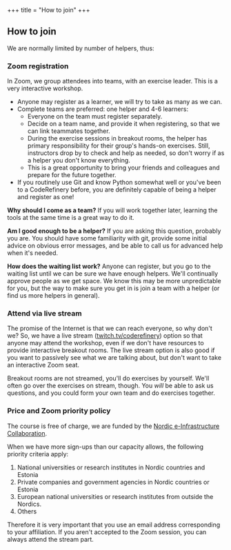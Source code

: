+++
title = "How to join"
+++

## How to join

We are normally limited by number of helpers, thus:

### Zoom registration

In Zoom, we group attendees into teams, with an exercise leader.  This
is a very interactive workshop.

- Anyone may register as a learner, we will try to take as many as we can.
- Complete teams are preferred: one helper and 4-6 learners:
  - Everyone on the team must register separately.
  - Decide on a team name, and provide it when registering,
    so that we can link teammates together.
  - During the exercise sessions in breakout rooms, the helper has
    primary responsibility for their group's hands-on exercises.
    Still, instructors drop by to check and help
    as needed, so don't worry if as a helper you don't know everything.
  - This is a great opportunity to bring your friends and colleagues
    and prepare for the future together.
- If you routinely use Git and know Python somewhat well or you've been to
  a CodeRefinery before, you are definitely capable of being a helper and register as one!

**Why should I come as a team?**  If you will work together later,
  learning the tools at the same time is a great way to do it.

**Am I good enough to be a helper?**  If you are asking this
  question, probably you are.  You should have some familiarity with
  git, provide some initial advice on obvious error messages, and
  be able to call us for advanced help when it's needed.

**How does the waiting list work?**  Anyone can register, but you go to
  the waiting list until we can be sure we have enough helpers.  We'll
  continually approve people as we get space.  We know
  this may be more unpredictable for you, but the way to make sure you
  get in is join a team with a helper (or find us more helpers in
  general).

### Attend via live stream

The promise of the Internet is that we can reach everyone, so why
don't we?  So, we have a live stream
([twitch.tv/coderefinery](https://twitch.tv/coderefinery)) option so
that anyone may attend
the workshop, even if we don't have resources to provide interactive
breakout rooms.  The live stream option is also good if you want to
passively see what we are talking about, but don't want to take an
interactive Zoom seat.

Breakout rooms are not streamed, you'll do exercises by yourself.
We'll often go over the exercises on stream, though.  You *will* be
able to ask us questions, and you could form your own team and do
exercises together.



### Price and Zoom priority policy

The course is free of charge, we are funded by the [Nordic e-Infrastructure
Collaboration](https://neic.no/).

When we have more sign-ups than our capacity allows, the following priority criteria apply:

1. National universities or research institutes in Nordic countries and Estonia
2. Private companies and government agencies in Nordic countries or Estonia
3. European national universities or research institutes from outside the Nordics.
4. Others

Therefore it is very important that you use an email address
corresponding to your affiliation.  If you aren't accepted to the Zoom
session, you can always attend the stream part.

